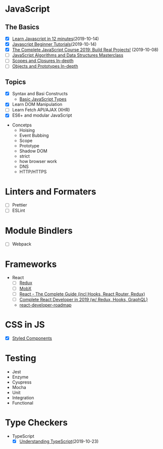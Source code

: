 # JavaScript

## The Basics
- [X] [Learn Javascript in 12 minutes](https://www.youtube.com/watch?v=Ukg_U3CnJWI)(2019-10-14)
- [X] [Javascript Beginner Tutorials](https://www.youtube.com/playlist?list=PL41lfR-6DnOrwYi5d824q9-Y6z3JdSgQa)(2019-10-14)
- [X] [The Complete JavaScript Course 2019: Build Real Projects!](https://www.udemy.com/the-complete-javascript-course/) (2019-10-08)
- [ ] [JavaScript Algorithms and Data Structures Masterclass](https://www.udemy.com/js-algorithms-and-data-structures-masterclass/)
- [ ] [Scopes and Closures In-depth](https://www.youtube.com/watch?v=O312eN5J2bc&list=PLqq-6Pq4lTTZ_LyvzfrndUOkIvOF4y-_c)
- [ ] [Objects and Prototypes In-depth](https://www.youtube.com/watch?v=fBpPfPjxOhc&list=PLqq-6Pq4lTTaflXUL0v3TSm86nodn0c_u)

## Topics
- [X] Syntax and Basi Constructs
  - [Basic JavaScript Types](https://javascript.info/types)
- [X] Learn DOM Manipulation
- [ ] Learn Fetch API/AJAX (XHR)
- [X] ES6+ and modular JavaScript
- Concetps
    - Hoising
    - Event Bubbing
    - Scope
    - Prototype
    - Shadow DOM
    - strict
    - how browser work
    - DNS
    - HTTP/HTTPS

# Linters and Formaters
- [ ] Prettier
- [ ] ESLint

# Module Bindlers
- [ ] Webpack

# Frameworks
- React
    - [ ] [Redux](https://redux.js.org/)
    - [ ] [MobX](https://mobx.js.org/intro/overview.html)
    - [ ] [React - The Complete Guide (incl Hooks, React Router, Redux)](https://www.udemy.com/react-the-complete-guide-incl-redux/)
    - [ ] [Complete React Developer in 2019 (w/ Redux, Hooks, GraphQL)](https://www.udemy.com/course/complete-react-developer-zero-to-mastery/)
    - [react-developer-roadmap](https://github.com/adam-golab/react-developer-roadmap/blob/master/README.md)

# CSS in JS
- [X] [Styled Components](https://www.styled-components.com/docs/basics)

# Testing
- Jest
- Enzyme
- Cyupress
- Mocha
- Unit
- Integration
- Functional

# Type Checkers
- TypeScript
    - [X] [Understanding TypeScript](https://www.udemy.com/course/understanding-typescript/)(2019-10-23)
